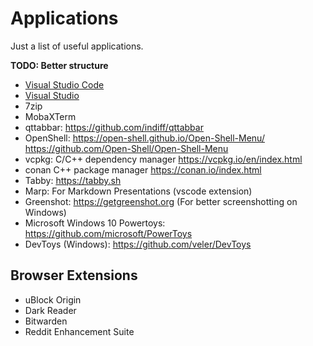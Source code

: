 # Applications

Just a list of useful applications.

**TODO: Better structure**

- [Visual Studio Code](./VisualStudioCode.md)
- [Visual Studio](./VisualStudio.md)
- 7zip
- MobaXTerm
- qttabbar: https://github.com/indiff/qttabbar
- OpenShell: https://open-shell.github.io/Open-Shell-Menu/ https://github.com/Open-Shell/Open-Shell-Menu
- vcpkg: C/C++ dependency manager https://vcpkg.io/en/index.html
- conan C++ package manager https://conan.io/index.html
- Tabby: https://tabby.sh
- Marp: For Markdown Presentations (vscode extension)
- Greenshot: https://getgreenshot.org (For better screenshotting on Windows)
- Microsoft Windows 10 Powertoys: https://github.com/microsoft/PowerToys
- DevToys (Windows): https://github.com/veler/DevToys

## Browser Extensions

- uBlock Origin
- Dark Reader
- Bitwarden
- Reddit Enhancement Suite